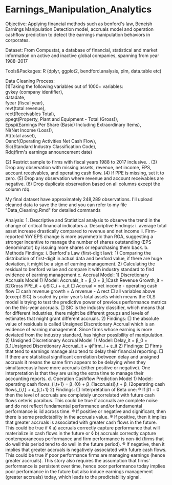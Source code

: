 # Earnings_Manipulation_Analytics
Objective: Applying financial methods such as benford's law, Beneish Earnings Manipulation Detection model, 
           accruals model and operation cashflow prediction to detect the earnings manipulation behaviors in corporates.
           
Dataset: From Compustat, a database of financial, statistical and market information on active and inactive global companies, 
         spanning from year 1988–2017

Tools&Packages: R (dplyr, ggplot2, bendford.analysis, plm, data.table etc)

Data Cleaning Process:  
(1)Taking the following variables out of 1000+ variables:   
gvkey (company identifier),   
datadate,   
fyear (fiscal year),   
revt(total revenue),   
rect(Receivables Total),   
ppegt(Property, Plant and Equipment - Total (Gross)),   
Epspi(Earnings Per Share (Basic) Including Extraordinary Items),  
Ni(Net Income (Loss)),   
At(total asset),  
Oancf(Operating Activities Net Cash Flow),   
Sic(Standard Industry Classification Code),  
Rdq(firm's earnings announcement date)  

(2) Restrict sample to firms with fiscal years 1988 to 2017 inclusive. .
(3) Drop any observation with missing assets, revenue, net income, EPS, account receivables, and operating cash flow.
(4) If PPE is missing, set it to zero.
(5) Drop any observation where revenue and account receivables are negative.
(6) Drop duplicate observation based on all columns except the column rdq.

My final dataset have approximately 248,289 observations. 
I'll upload cleaned data to save the time and you can refer to my file "Data_Cleaning.Rmd" for detailed commands

Analysis:
	1. Descriptive and Statistical analysis to observe the trend in the change of critical financial indicators 
		a. Descriptive Findings: 
			i. average total asset increase drastically compared to revenue and net income
			ii. Firm-reported YoY EPS change is more  asymmetric than ROA, suggesting a stronger incentive to manage the number of shares outstanding (EPS denominator) by issuing more shares or repurchasing them back.
		b. Methods Findings:
			i. Benford's Law (first-digit law): 
				1) Comparing the distribution of first-digit in actual data and benford value, if there are huge deviation, it might be a sign of earning management.
				2) Calculating the residual to benford value and compare it with industry standard to find evidence of earning management
		c. Accrual Model:
			1) Discretionary Accruals Model
				1) Model: Accruals_it = β_0 + β_1Cash Revenue Growth_it + β2Gross PPE_it + ψSIC_i + ε_it
				□ Accrual = net income - operating cash flow
				□ cash revenue growth = ∆ revenue - ∆ rect
				□ all variables above (except SIC) is scaled by prior year’s total assets which means the OLS model is trying to test the predictive power of previous performance metrics on the this-year accruals.
				□ SIC is the industry classifier, which means that for different industries, there might be different groups and levels of estimates that might grant different accruals.
				2) Findings: 
				□ the absolute value of residuals is called Unsigned Discretionary Accrual which is an evidence of earning management. Since firms whose earning is more deviated from the industry standard, has higher possibility of manipulation.
			2) Unsigned Discretionary Accrual Model
				1) Model: 
				Delay_it = β_0 + β_1Unsigned Discretionary Accrual_it + ψFirm_i + ε_it
				2) Findings:
				□ Firms that tend to earnings manage also tend to delay their financial reporting. 
				□ If there are statistical significant correlation between delay and unsigned accruals it means the same firm appears to be delaying when they simultaneously have more accruals (either positive or negative). One interpretation is that they are using the extra time to manage their accounting reports.
		d. Operation Cashflow Prediction Model
			1) Model:
			operating cash flows_{i,t+1} = β_{0} + β_{1accrualsi},t + β_{2operating cash flows_{i,t} + ε_{i,t+1}
			2) Findings:
				□ Interpretation of Beta one: 
					® If β1 = 0 then the level of accruals are completely uncorrelated with future cash flows ceteris paraibus. This could be true if accruals are complete noise and do not reflect fundamental performance and/or fundamental performance is iid across time. 
					® If positive or negative and significant, then there is some predictability in the accruals value. 
					® If positive, then it implies that greater accruals is associated with greater cash flows in the future. This could be true if 
						◊ a) accruals correctly capture performance that will materialize in cash flows in the future or 
						◊ b) accruals correctly capture contemporaneous performance and firm performance is non-iid (firms that do well this period tend to do well in the future period). 
					® If negative, then it implies that greater accruals is negatively associated with future cash flows. This could be true if poor performance firms are managing earnings (hence greater accruals). This story also requires the assumption that firms’ performance is persistent over time, hence poor performance today implies poor performance in the future but also induce earnings management (greater accruals) today, which leads to the predictability signal. 
			


